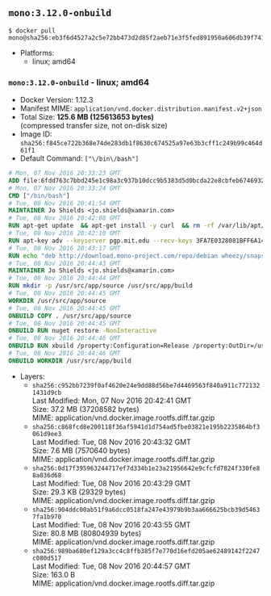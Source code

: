 ## `mono:3.12.0-onbuild`

```console
$ docker pull mono@sha256:eb3f6d4527a2c5e72bb473d2d85f2aeb71e3f5fed891950a606db39f741783ca
```

-	Platforms:
	-	linux; amd64

### `mono:3.12.0-onbuild` - linux; amd64

-	Docker Version: 1.12.3
-	Manifest MIME: `application/vnd.docker.distribution.manifest.v2+json`
-	Total Size: **125.6 MB (125613653 bytes)**  
	(compressed transfer size, not on-disk size)
-	Image ID: `sha256:f845ce722b368e74de283db1f8630c674525a97e63b3cff1c249b99c464d61f1`
-	Default Command: `["\/bin\/bash"]`

```dockerfile
# Mon, 07 Nov 2016 20:33:23 GMT
ADD file:6fdd763c7bbd245e1c98a3c937b10dcc9b5383d5d0bcda22e8cbfeb6746932da in / 
# Mon, 07 Nov 2016 20:33:24 GMT
CMD ["/bin/bash"]
# Tue, 08 Nov 2016 20:41:54 GMT
MAINTAINER Jo Shields <jo.shields@xamarin.com>
# Tue, 08 Nov 2016 20:42:08 GMT
RUN apt-get update 	&& apt-get install -y curl 	&& rm -rf /var/lib/apt/lists/*
# Tue, 08 Nov 2016 20:42:10 GMT
RUN apt-key adv --keyserver pgp.mit.edu --recv-keys 3FA7E0328081BFF6A14DA29AA6A19B38D3D831EF
# Tue, 08 Nov 2016 20:43:17 GMT
RUN echo "deb http://download.mono-project.com/repo/debian wheezy/snapshots/3.12.0 main" > /etc/apt/sources.list.d/mono-xamarin.list         && echo "deb http://download.mono-project.com/repo/debian 312-security main" >> /etc/apt/sources.list.d/mono-xamarin.list 	&& apt-get update 	&& apt-get install -y mono-devel ca-certificates-mono fsharp mono-vbnc nuget 	&& rm -rf /var/lib/apt/lists/*
# Tue, 08 Nov 2016 20:44:43 GMT
MAINTAINER Jo Shields <jo.shields@xamarin.com>
# Tue, 08 Nov 2016 20:44:44 GMT
RUN mkdir -p /usr/src/app/source /usr/src/app/build
# Tue, 08 Nov 2016 20:44:45 GMT
WORKDIR /usr/src/app/source
# Tue, 08 Nov 2016 20:44:45 GMT
ONBUILD COPY . /usr/src/app/source
# Tue, 08 Nov 2016 20:44:45 GMT
ONBUILD RUN nuget restore -NonInteractive
# Tue, 08 Nov 2016 20:44:46 GMT
ONBUILD RUN xbuild /property:Configuration=Release /property:OutDir=/usr/src/app/build/
# Tue, 08 Nov 2016 20:44:46 GMT
ONBUILD WORKDIR /usr/src/app/build
```

-	Layers:
	-	`sha256:c952bb7239f0af4620e24e9dd88d56be7d4469563f840a911c7721321431d9cb`  
		Last Modified: Mon, 07 Nov 2016 20:42:41 GMT  
		Size: 37.2 MB (37208582 bytes)  
		MIME: application/vnd.docker.image.rootfs.diff.tar.gzip
	-	`sha256:c868fcd8e200118f36af5941d1d754ad5fbe03821e195b2235864bf3061d9ee3`  
		Last Modified: Tue, 08 Nov 2016 20:43:32 GMT  
		Size: 7.6 MB (7570640 bytes)  
		MIME: application/vnd.docker.image.rootfs.diff.tar.gzip
	-	`sha256:0d17f395963244717ef7d334b1e23a21956642e9cfcfd7824f330fe88a036d68`  
		Last Modified: Tue, 08 Nov 2016 20:43:29 GMT  
		Size: 29.3 KB (29329 bytes)  
		MIME: application/vnd.docker.image.rootfs.diff.tar.gzip
	-	`sha256:904ddc00ab51f9a6dcc0518fa247e43979b9b3aa666625bcb39d54637fa1b970`  
		Last Modified: Tue, 08 Nov 2016 20:43:55 GMT  
		Size: 80.8 MB (80804939 bytes)  
		MIME: application/vnd.docker.image.rootfs.diff.tar.gzip
	-	`sha256:989ba680ef129a3cc4c8ffb385f7e770d16efd205ae62489142f2247c080d517`  
		Last Modified: Tue, 08 Nov 2016 20:44:57 GMT  
		Size: 163.0 B  
		MIME: application/vnd.docker.image.rootfs.diff.tar.gzip
